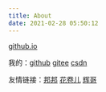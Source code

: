 ```yaml
---
title: About
date: 2021-02-28 05:50:12
---
```


<a href="https://seekstar.github.io">github.io</a>

我的：<a href="https://github.com/seekstar">github</a> <a href="https://gitee.com/searchstar">gitee</a> <a href="https://seekstar.blog.csdn.net/">csdn</a>

友情链接：<a href="https://vierundsechzig.github.io">邦邦</a> <a href="https://huajuaner.github.io">花卷儿</a> <a href="https://hotarugali.github.io/">辉哥</a>
